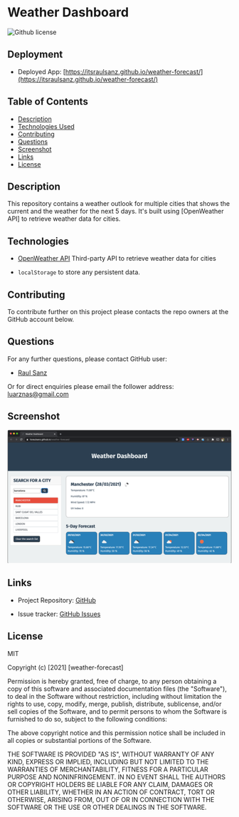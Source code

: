 # Weather Dashboard

![Github license](https://img.shields.io/badge/license-MIT-blue.svg)

## Deployment

- Deployed App: [https://itsraulsanz.github.io/weather-forecast/](https://itsraulsanz.github.io/weather-forecast/)

## Table of Contents

- [Description](#description)
- [Technologies Used](#technologies)
- [Contributing](#contributing)
- [Questions](#questions)
- [Screenshot](#screenshot)
- [Links](#links)
- [License](#license)

## Description

This repository contains a weather outlook for multiple cities that shows the current and the weather for the next 5 days.
It's built using [OpenWeather API] to retrieve weather data for cities.

## Technologies

- [OpenWeather API](https://openweathermap.org/api) Third-party API to retrieve weather data for cities 

- `localStorage` to store any persistent data.

## Contributing

To contribute further on this project please contacts the repo owners at the GitHub account below. 

## Questions

For any further questions, please contact GitHub user:
- [Raul Sanz](https://github.com/itsraulsanz)

Or for direct enquiries please email the follower address:
luarznas@gmail.com

## Screenshot

<img src="./assets/images/screenshot.png">

## Links

- Project Repository: [GitHub](https://github.com/itsraulsanz/weather-forecast)

- Issue tracker: [GitHub Issues](https://github.com/itsraulsanz/weather-forecast/issues)

## License

MIT

Copyright (c) [2021] [weather-forecast]

Permission is hereby granted, free of charge, to any person obtaining a copy
of this software and associated documentation files (the "Software"), to deal
in the Software without restriction, including without limitation the rights
to use, copy, modify, merge, publish, distribute, sublicense, and/or sell
copies of the Software, and to permit persons to whom the Software is
furnished to do so, subject to the following conditions:

The above copyright notice and this permission notice shall be included in all
copies or substantial portions of the Software.

THE SOFTWARE IS PROVIDED "AS IS", WITHOUT WARRANTY OF ANY KIND, EXPRESS OR
IMPLIED, INCLUDING BUT NOT LIMITED TO THE WARRANTIES OF MERCHANTABILITY,
FITNESS FOR A PARTICULAR PURPOSE AND NONINFRINGEMENT. IN NO EVENT SHALL THE
AUTHORS OR COPYRIGHT HOLDERS BE LIABLE FOR ANY CLAIM, DAMAGES OR OTHER
LIABILITY, WHETHER IN AN ACTION OF CONTRACT, TORT OR OTHERWISE, ARISING FROM,
OUT OF OR IN CONNECTION WITH THE SOFTWARE OR THE USE OR OTHER DEALINGS IN THE
SOFTWARE.
